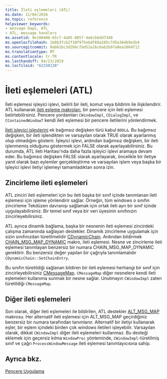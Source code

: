 ```yaml
---
title: İleti eşlemeleri (ATL)
ms.date: 11/04/2016
ms.topic: reference
helpviewer_keywords:
- message maps, ATL
- ATL, message handlers
ms.assetid: 9e100400-65c7-4a85-8857-4e6cb6dd7340
ms.openlocfilehash: 1b8b3fcb2f10f975ebdf68a285c7d5e364b9e1b4
ms.sourcegitcommit: 0ab61bc3d2b6cfbd52a16c6ab2b97a8ea1864f12
ms.translationtype: MT
ms.contentlocale: tr-TR
ms.lasthandoff: 04/23/2019
ms.locfileid: "62250138"
---
```

# <a name="message-maps-atl"></a>İleti eşlemeleri (ATL)

İleti eşlemesi işleyici işlevi, belirli bir ileti, komut veya bildirim ile ilişkilendirir. ATL kullanarak [ileti eşleme makroları](../atl/reference/message-map-macros-atl.md), bir pencere için ileti eşlemesi belirtebilirsiniz. Pencere yordamları `CWindowImpl`, `CDialogImpl`, ve `CContainedWindowT` kendi ileti eşlemesi bir pencere iletilerini yönlendirmek.

[İleti işleyici işlevlerini](../atl/message-handler-functions.md) ek bağımsız değişken türü kabul `BOOL&`. Bu bağımsız değişken, bir ileti işlendikten ve varsayılan olarak TRUE olarak ayarlanmış olup olmadığını gösterir. İşleyici işlevi, ardından bağımsız değişken, bir ileti işlenmemiş olduğunu göstermek için FALSE olarak ayarlayabilirsiniz. Bu durumda, ATL ileti Haritası'nda daha fazla işleyici işlevi aramaya devam eder. Bu bağımsız değişken FALSE olarak ayarlayarak, öncelikle bir iletiye yanıt olarak bazı eylemler gerçekleştirme ve varsayılan işlem veya başka bir işleyici işlevi iletiyi işlemeyi tamamladıktan sonra izin.

## <a name="chained-message-maps"></a>Zincirleme ileti eşlemeleri

ATL zinciri ileti eşlemeleri için bu ileti başka bir sınıf içinde tanımlanan ileti eşlemesi için işleme yönlendirir sağlar. Örneğin, tüm windows o sınıfın zincirleme Tekdüzen davranışı sağlamak için ortak ileti ayrı bir sınıf içinde uygulayabilirsiniz. Bir temel sınıf veya bir veri üyesinin sınıfınızın zincirleyebilirsiniz.

ATL ayrıca dinamik bağlama, başka bir nesnenin ileti eşlemesi zincirdeki çalışma zamanında sağlayan destekler. Dinamik zincirleme uygulamak için sizin sınıfınızdan türetilmelidir [CDynamicChain](../atl/reference/cdynamicchain-class.md). Ardından bildirmek [CHAIN_MSG_MAP_DYNAMIC](reference/message-map-macros-atl.md#chain_msg_map_dynamic) makro, ileti eşlemesi. Nesne ve zincirleme ileti eşlemesi tanımlayan benzersiz bir numara CHAIN_MSG_MAP_DYNAMIC gerektirir. Bu benzersiz değer yapılan bir çağrıyla tanımlamalıdır `CDynamicChain::SetChainEntry`.

Bu sınıfın türetildiği sağlanan bildiren bir ileti eşlemesi herhangi bir sınıf için zincirleyebilirsiniz [CMessageMap](../atl/reference/cmessagemap-class.md). `CMessageMap` diğer nesnelere kendi ileti eşlemeleri kullanıma sunmak bir nesne sağlar. Unutmayın `CWindowImpl` zaten türetildiği `CMessageMap`.

## <a name="alternate-message-maps"></a>Diğer ileti eşlemeleri

Son olarak, diğer ileti eşlemeleri ile bildirilen, ATL destekler [ALT_MSG_MAP](reference/message-map-macros-atl.md#alt_msg_map) makrosu. Her alternatif ileti eşlemesi için ALT_MSG_MAP geçirdiğiniz benzersiz bir numara tarafından tanımlanır. Alternatif bir iletiyi kullanarak eşler, bir eşlem içindeki birden çok windows iletileri işleyebilir. Varsayılan olarak, dikkat `CWindowImpl` diğer ileti eşlemeleri kullanmaz. Bu desteği eklemek için geçersiz kılma `WindowProc` yönteminde, `CWindowImpl`-türetilmiş sınıf ve çağrı `ProcessWindowMessage` ileti eşlemesi tanımlayıcısına sahip.

## <a name="see-also"></a>Ayrıca bkz.

[Pencere Uygulama](../atl/implementing-a-window.md)
